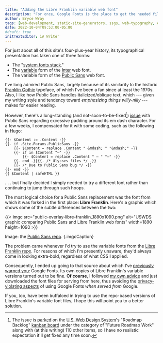 ```yaml
---
title: "Adding the Libre Franklin variable web font"
description: "For once, Google Fonts is the place to get the needed files — if you do it the right way, that is."
author: Bryce Wray
tags: [web-development, static-site-generators, ssgs, web-typography, online-privacy, google-fonts, hugo, go-golang, github]
date: 2022-10-04T09:53:00-05:00
#draft: true
initTextEditor: iA Writer
---
```


For just about all of this site's four-plus-year history, its typographical presentation has taken one of three forms:

- The "[system fonts stack](/posts/2018/10/web-typography-part-2/)."
- The [variable](https://web.dev/variable-fonts/) form of the [Inter](https://rsms.me/inter) web font.
- The variable form of the [Public Sans](https://public-sans.digital.gov) web font.

I've long admired Public Sans, largely because of its similarity to the historic [Franklin Gothic](https://en.wikipedia.org/wiki/Franklin_Gothic) typeface, of which I've been a fan since at least the 1970s. Also, I like how Public Sans handles italicized/oblique text, which --- given my writing style and tendency toward *emphasizing things willy-nilly* --- makes for easier reading.

However, there's a long-standing (and not-soon-to-be-fixed[^PSdash]) [issue](https://github.com/uswds/public-sans/issues/204) with Public Sans regarding excessive padding around its em dash character. For a few weeks, I compensated for it with some coding, such as the following in [Hugo](https://gohugo.io):

[^PSdash]: The issue is [parked](https://github.com/orgs/uswds/projects/6#card-63095574) on the [U.S. Web Design System](https://designsystem.digital.gov/)'s "Roadmap Backlog" [kanban board](https://en.wikipedia.org/wiki/Kanban_board) under the category of "Future Roadmap Work" along with (at this writing) 110 other items, so I have no realistic expectation it'll get fixed any time soon.

```go-html-template
{{- $Content := .Content -}}
{{- if .Site.Params.PublicSans -}}
	{{- $Content = replace .Content " &mdash; " "&mdash;" -}}
	{{- if in $Content "—" -}}
		{{- $Content = replace .Content " — " "—" -}}
	{{- end -}}{{- /* Ulysses files */ -}}
	{{- /* Due to Public Sans bug */ -}}
{{- end -}}
{{ $Content | safeHTML }}
```

. . . but finally decided I simply needed to try a different font rather than continuing to jump through such hoops.

The most logical choice for a Public Sans replacement was the font from which it was forked in the first place: **Libre Franklin**. Here's a graphic  which shows some of the subtle differences between the two:

{{< imgc src="public-overlay-libre-franklin_1890x1090.png" alt="USWDS graphic comparing Public Sans and Libre Franklin web fonts" width=1890 height=1090 >}}

Image: the [Public Sans repo](https://github.com/uswds/public-sans).
{.imgcCaption}

The problem came whenever I'd try to use the variable fonts from the [Libre Franklin repo](https://github.com/impallari/Libre-Franklin). For reasons of which I'm presently unaware, they'd always come in looking extra-bold, regardless of what CSS I applied.

Consequently, I ended up going to that source about which I've [previously warned you](/posts/2020/08/google-fonts-privacy/): Google Fonts. Its own copies of Libre Franklin's variable versions turned out to be fine. **Of course**, I followed [my own advice](/posts/2020/08/good-stuff-without-google/) and just downloaded the font files for serving from here, thus avoiding the [privacy-violating aspects](https://github.com/google/fonts/issues/1495) of using Google Fonts *when served from* Google.

If you, too, have been buffaloed in trying to use the repo-based versions of Libre Franklin's variable font files, I hope this will point you to a better solution.
